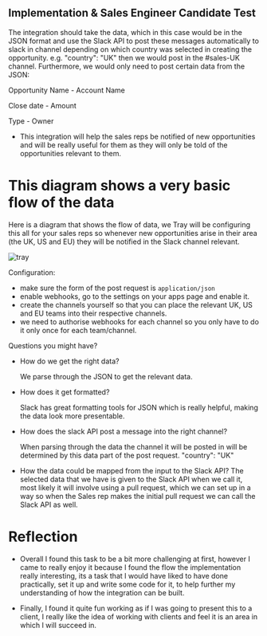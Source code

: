 ## Implementation & Sales Engineer Candidate Test

The integration should take the data, which in this case would be in the JSON format and use the Slack API to post these messages automatically to slack in channel depending on which country was selected in creating the opportunity.  e.g. "country": "UK" then we would post in the #sales-UK channel. Furthermore, we would only need to post certain data from the JSON:

Opportunity Name - Account Name

Close date - Amount

Type - Owner

- This integration will help the sales reps be notified of new opportunities and will be really useful for them as they will only be told of the opportunities relevant to them.

# This diagram shows a very basic flow of the data
Here is a diagram that shows the flow of data, we Tray will be configuring this all for your sales reps so whenever new opportunities arise in their area (the UK, US and EU) they will be notified in the Slack channel relevant.

![tray](https://user-images.githubusercontent.com/43011172/60909790-0d551b00-a277-11e9-97a9-6fc4cdf260ca.png)

Configuration:
- make sure the form of the post request is ``application/json``
- enable webhooks, go to the settings on your apps page and enable it.
- create the channels yourself so that you can place the relevant UK, US and  EU teams into their respective channels.
- we need to authorise webhooks for each channel so you only have to do it only once for each team/channel.

Questions you might have?
- How do we get the right data?

  We parse through the JSON to get the relevant data.
- How does it get formatted?

  Slack has great formatting tools for JSON which is really helpful, making the data look more presentable.
- How does the slack API post a message into the right channel?

  When parsing through the data the channel it will be posted in will be determined by this data part of the post request. "country": "UK"

- How the data could be mapped from the input to the Slack API?
  The selected data that we have is given to the Slack API when we call it, most likely it will involve using a pull request, which we can set up in a way so when the Sales rep makes the initial pull request we can call the Slack API as well.

# Reflection

- Overall I found this task to be a bit more challenging at first, however I came to really enjoy it because I found the flow the implementation really interesting, its a task that I would have liked to have done practically, set it up and write some code for it, to help further my understanding of how the integration can be built.

- Finally, I found it quite fun working as if I was going to present this to a client, I really like the idea of working with clients and feel it is an area in which I will succeed in.
